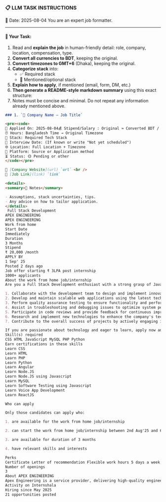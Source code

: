 ### 📋 LLM TASK INSTRUCTIONS  
📅 Date: 2025-08-04
You are an expert job formatter.

---

#### 🔧 Your Task:
1. Read and **explain the job** in human-friendly detail: role, company, location, compensation, type.  
2. **Convert all currencies to BDT**, keeping the original.  
3. **Convert timezones to GMT+6** (Dhaka), keeping the original.  
4. **Categorize stack** into:  
   - ✅ Required stack  
   - 🔧 Mentioned/optional stack  
5. **Explain how to apply**, if mentioned (email, form, DM, etc.)  
6. **Then generate a README-style markdown summary** using this exact structure:
7. Notes must be concise and minimal. Do not repeat any information already mentioned above.

```markdown
### 1. `🏢 Company Name — Job Title`

<pre><code>
📅 Applied On: 2025-08-04💰 Stipend/Salary : Original ≈ Converted BDT / Monthly
⏰ Hours: Bangladesh Time → Original Timezone
🧰 Stack: Required Tech Stack
📆 Interview Date: (If known or write "Not yet scheduled")
🌐 Location: Full Location + Timezone
🧭 Platform: Source or Application method
⏳ Status: 🟡 Pending or other
</code></pre>

🔗 [Company Website](url) `url` <br />
🔗 [Job Link](link) `link`

<details>
<summary>📓 Notes</summary>

- Assumptions, stack uncertainties, tips.
- Any advice on how to tailor application.
</details>
 Full Stack Development
APEX ENGINEERING
APEX ENGINEERING
Work from home
Start Date
Immediately
Duration
3 Months
Stipend
₹ 20,000 /month
APPLY BY
1 Sep' 25
Posted 2 days ago
Job offer starting ₹ 3LPA post internship
1000+ applicants
About the work from home job/internship
Are you a Full Stack Development enthusiast with a strong grasp of JavaScript, Node.js, ReactJS, HTML, CSS, MongoDB, Python, PHP, MySQL, AngularJS, and Bubble.io? Join us as a Full Stack Development Intern and kickstart your career with hands-on experience in a dynamic environment!

1. Collaborate with the development team to design and implement innovative solutions.
2. Develop and maintain scalable web applications using the latest technologies.
3. Perform quality assurance testing to ensure functionality and performance.
4. Assist in troubleshooting and debugging issues to optimize system performance.
5. Participate in code reviews and provide feedback for continuous improvement.
6. Research and implement new technologies to enhance the company's technical capabilities.
7. Contribute to the overall success of projects by actively engaging in team meetings and brainstorming sessions.

If you are passionate about technology and eager to learn, apply now and become a valuable member of our team!
Skill(s) required
CSS HTML JavaScript MySQL PHP Python
Earn certifications in these skills
Learn CSS
Learn HTML
Learn PHP
Learn Python
Learn Angular
Learn Node.JS
Learn Node.JS using Javascript
Learn MySQL
Learn Software Testing using Javascript
Learn Voice App Development
Learn ReactJS

Who can apply

Only those candidates can apply who:

1. are available for the work from home job/internship

2. can start the work from home job/internship between 2nd Aug'25 and 6th Sep'25

3. are available for duration of 3 months

4. have relevant skills and interests

Perks
Certificate Letter of recommendation Flexible work hours 5 days a week Job offer
Number of openings
3
About APEX ENGINEERING
Apex Engineering is a service provider, delivering high-quality engineering and IT services across the globe. With expertise in domains like core engineering, CAD-based design, utility surveys, data processing, and emerging IT solutions, we serve clients ranging from top infrastructure firms to growing tech-driven enterprises.
Activity on Internshala
Hiring since May 2025
21 opportunities posted


```